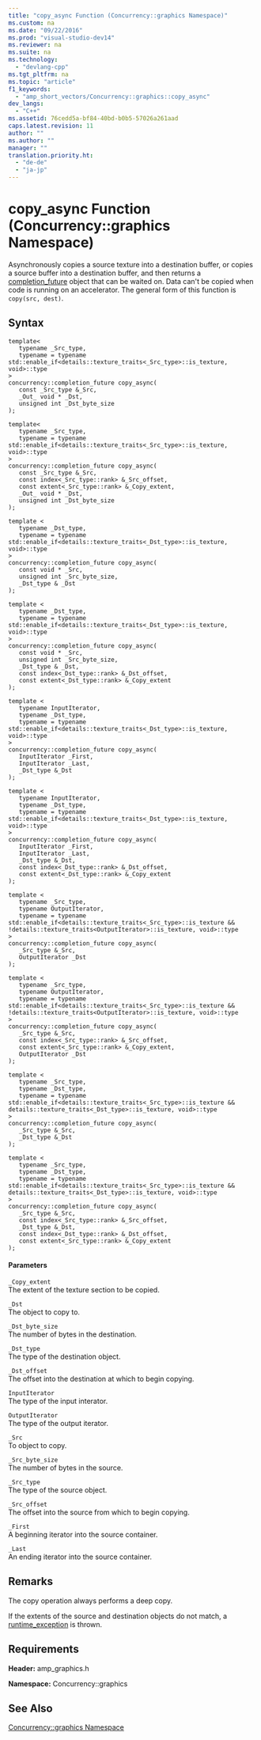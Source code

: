 ```yaml
---
title: "copy_async Function (Concurrency::graphics Namespace)"
ms.custom: na
ms.date: "09/22/2016"
ms.prod: "visual-studio-dev14"
ms.reviewer: na
ms.suite: na
ms.technology: 
  - "devlang-cpp"
ms.tgt_pltfrm: na
ms.topic: "article"
f1_keywords: 
  - "amp_short_vectors/Concurrency::graphics::copy_async"
dev_langs: 
  - "C++"
ms.assetid: 76cedd5a-bf84-40bd-b0b5-57026a261aad
caps.latest.revision: 11
author: ""
ms.author: ""
manager: ""
translation.priority.ht: 
  - "de-de"
  - "ja-jp"
---
```

# copy_async Function (Concurrency::graphics Namespace)
Asynchronously copies a source texture into a destination buffer, or copies a source buffer into a destination buffer, and then returns a [completion_future](../vs140/completion_future-class.md) object that can be waited on. Data can't be copied when code is running on an accelerator. The general form of this function is `copy(src, dest)`.  
  
## Syntax  
  
```  
template<  
   typename _Src_type,  
   typename = typename std::enable_if<details::texture_traits<_Src_type>::is_texture, void>::type  
>  
concurrency::completion_future copy_async(  
   const _Src_type &_Src,  
   _Out_ void * _Dst,  
   unsigned int _Dst_byte_size  
);  
  
template<  
   typename _Src_type,  
   typename = typename std::enable_if<details::texture_traits<_Src_type>::is_texture, void>::type  
>  
concurrency::completion_future copy_async(  
   const _Src_type &_Src,  
   const index<_Src_type::rank> &_Src_offset,  
   const extent<_Src_type::rank> &_Copy_extent,  
   _Out_ void * _Dst,  
   unsigned int _Dst_byte_size  
);  
  
template <  
   typename _Dst_type,  
   typename = typename std::enable_if<details::texture_traits<_Dst_type>::is_texture, void>::type  
>  
concurrency::completion_future copy_async(  
   const void * _Src,  
   unsigned int _Src_byte_size,  
   _Dst_type & _Dst  
);  
  
template <  
   typename _Dst_type,  
   typename = typename std::enable_if<details::texture_traits<_Dst_type>::is_texture, void>::type  
>  
concurrency::completion_future copy_async(  
   const void * _Src,  
   unsigned int _Src_byte_size,  
   _Dst_type & _Dst,  
   const index<_Dst_type::rank> &_Dst_offset,  
   const extent<_Dst_type::rank> &_Copy_extent  
);  
  
template <  
   typename InputIterator,  
   typename _Dst_type,  
   typename = typename std::enable_if<details::texture_traits<_Dst_type>::is_texture, void>::type  
>  
concurrency::completion_future copy_async(  
   InputIterator _First,  
   InputIterator _Last,  
   _Dst_type &_Dst  
);  
  
template <  
   typename InputIterator,  
   typename _Dst_type,  
   typename = typename std::enable_if<details::texture_traits<_Dst_type>::is_texture, void>::type  
>  
concurrency::completion_future copy_async(  
   InputIterator _First,  
   InputIterator _Last,  
   _Dst_type &_Dst,  
   const index<_Dst_type::rank> &_Dst_offset,  
   const extent<_Dst_type::rank> &_Copy_extent  
);  
  
template <  
   typename _Src_type,  
   typename OutputIterator,  
   typename = typename std::enable_if<details::texture_traits<_Src_type>::is_texture && !details::texture_traits<OutputIterator>::is_texture, void>::type  
>  
concurrency::completion_future copy_async(  
   _Src_type &_Src,  
   OutputIterator _Dst  
);  
  
template <  
   typename _Src_type,  
   typename OutputIterator,  
   typename = typename std::enable_if<details::texture_traits<_Src_type>::is_texture && !details::texture_traits<OutputIterator>::is_texture, void>::type  
>  
concurrency::completion_future copy_async(  
   _Src_type &_Src,  
   const index<_Src_type::rank> &_Src_offset,  
   const extent<_Src_type::rank> &_Copy_extent,  
   OutputIterator _Dst  
);  
  
template <  
   typename _Src_type,  
   typename _Dst_type,  
   typename = typename std::enable_if<details::texture_traits<_Src_type>::is_texture && details::texture_traits<_Dst_type>::is_texture, void>::type  
>  
concurrency::completion_future copy_async(  
   _Src_type &_Src,  
   _Dst_type &_Dst  
);  
  
template <  
   typename _Src_type,  
   typename _Dst_type,  
   typename = typename std::enable_if<details::texture_traits<_Src_type>::is_texture && details::texture_traits<_Dst_type>::is_texture, void>::type  
>  
concurrency::completion_future copy_async(  
   _Src_type &_Src,  
   const index<_Src_type::rank> &_Src_offset,  
   _Dst_type &_Dst,  
   const index<_Dst_type::rank> &_Dst_offset,  
   const extent<_Src_type::rank> &_Copy_extent  
);  
```  
  
#### Parameters  
 `_Copy_extent`  
 The extent of the texture section to be copied.  
  
 `_Dst`  
 The object to copy to.  
  
 `_Dst_byte_size`  
 The number of bytes in the destination.  
  
 `_Dst_type`  
 The type of the destination object.  
  
 `_Dst_offset`  
 The offset into the destination at which to begin copying.  
  
 `InputIterator`  
 The type of the input interator.  
  
 `OutputIterator`  
 The type of the output iterator.  
  
 `_Src`  
 To object to copy.  
  
 `_Src_byte_size`  
 The number of bytes in the source.  
  
 `_Src_type`  
 The type of the source object.  
  
 `_Src_offset`  
 The offset into the source from which to begin copying.  
  
 `_First`  
 A beginning iterator into the source container.  
  
 `_Last`  
 An ending iterator into the source container.  
  
## Remarks  
 The copy operation always performs a deep copy.  
  
 If the extents of the source and destination objects do not match, a [runtime_exception](../vs140/runtime_exception-class.md) is thrown.  
  
## Requirements  
 **Header:** amp_graphics.h  
  
 **Namespace:** Concurrency::graphics  
  
## See Also  
 [Concurrency::graphics Namespace](../vs140/concurrency--graphics-namespace.md)